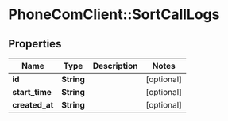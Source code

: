 # PhoneComClient::SortCallLogs

## Properties
Name | Type | Description | Notes
------------ | ------------- | ------------- | -------------
**id** | **String** |  | [optional]
**start_time** | **String** |  | [optional]
**created_at** | **String** |  | [optional]


